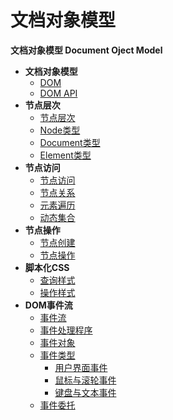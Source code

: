 # 文档对象模型

**文档对象模型 Document Oject Model**

- **文档对象模型**
  - [DOM](dom.md)
  - [DOM API](dom-api.md)
- **节点层次**
  - [节点层次](hierarchy-of-nodes/hierarchy-of-nodes.md)
  - [Node类型](hierarchy-of-nodes/the-node-type.md)
  - [Document类型](hierarchy-of-nodes/the-document-type.md)
  - [Element类型](hierarchy-of-nodes/the-element-type.md)
- **节点访问**
  - [节点访问](nodes-access/nodes-access.md)
  - [节点关系](nodes-access/nodes-relationships.md)
  - [元素遍历](nodes-access/element-traversal.md)
  - [动态集合](nodes-access/dynamic-collection.md)
- **节点操作**
  - [节点创建](manipulating-nodes/nodes-create.md)
  - [节点操作](manipulating-nodes/manipulating-nodes/README.md)
- **脚本化CSS**
  - [查询样式](scripting-css/accessing-element-styles.md)
  - [操作样式](scripting-css/working-with-style-sheets.md)
- **DOM事件流**
  - [事件流](events/event-flow.md)
  - [事件处理程序](events/event-handlers-or-listener.md)
  - [事件对象](events/the-event-object.md)
  - [事件类型](events/event-types/event-types.md)
    - [用户界面事件](events/event-types/ui-events.md)
    - [鼠标与滚轮事件](events/event-types/the-mouse-and-dom-mouse-scroll-events.md)
    - [键盘与文本事件](events/event-types/the-keyboard-and-text-events.md)
  - [事件委托](events/event-delegation.md)